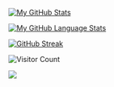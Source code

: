 [![My GitHub Stats](https://github-readme-stats.vercel.app/api/?username=kenzo44&hide_border=true&count_private=true&theme=tokyonight&show_icons=true)]()

[![My GitHub Language Stats](https://github-readme-stats.vercel.app/api/top-langs/?username=kenzo44&langs_count=8&layout=compact&card_width=250&hide_border=true&langs_count=5&theme=tokyonight)]()

[![GitHub Streak](http://github-readme-streak-stats.herokuapp.com?user=kenzo44&theme=tokyonight&hide_border=true&date_format=M%20j%5B%2C%20Y%5D)](https://git.io/streak-stats)

![Visitor Count](https://profile-counter.glitch.me/kenzo44/count.svg)

![](https://komarev.com/ghpvc/?username=kenzo44&color=blue)
